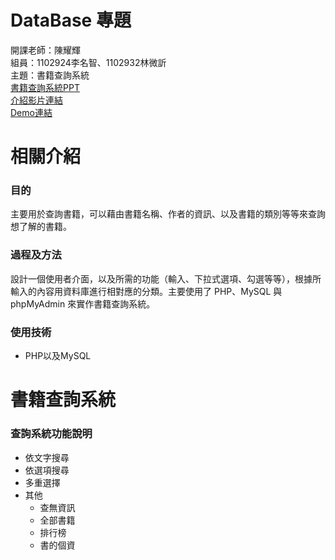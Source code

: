 # DataBase 專題
開課老師：陳耀輝  
組員：1102924李名智、1102932林微訢  
主題：書籍查詢系統  
[書籍查詢系統PPT](https://docs.google.com/presentation/d/17rw4zXuwMZ3z825EsJitIs_AbJaZOz9NIpoStJWNrIk/edit?usp=sharing)  
[介紹影片連結](https://www.youtube.com/watch?v=FvLEsStP4Y4)  
[Demo連結](https://youtu.be/2QJKLwctvL0)  
# 相關介紹
### 目的
主要用於查詢書籍，可以藉由書籍名稱、作者的資訊、以及書籍的類別等等來查詢想了解的書籍。  
### 過程及方法
設計一個使用者介面，以及所需的功能（輸入、下拉式選項、勾選等等），根據所輸入的內容用資料庫進行相對應的分類。主要使用了 PHP、MySQL 與 phpMyAdmin 來實作書籍查詢系統。  
### 使用技術
- PHP以及MySQL
# 書籍查詢系統
### 查詢系統功能說明
- 依文字搜尋
- 依選項搜尋
- 多重選擇
- 其他
  - 查無資訊
  - 全部書籍
  - 排行榜
  - 書的個資
